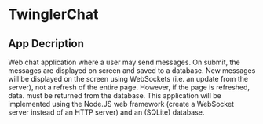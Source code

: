 # TwinglerChat

## App Decription

Web chat application where a user may send messages. On submit, the messages are displayed on screen and saved to a database. New messages will be displayed on the screen using WebSockets (i.e. an update from the server), not a refresh of the entire page. However, if the page is refreshed, data. must be returned from the database.  This application will be implemented using the Node.JS web framework (create a WebSocket server instead of an HTTP server) and an (SQLite) database. 
